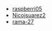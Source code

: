  - [raspberri05](https://github.com/raspberri05)
 - [Nicojsuarez2](https://github.com/Nicojsuarez2)
 - [rama-27](https://github.com/rama-27)
